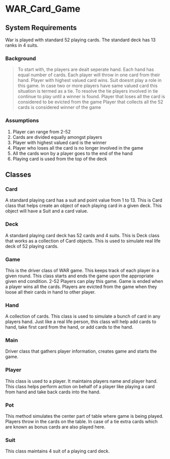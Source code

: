 # WAR_Card_Game
## System Requirements
War is played with standard 52 playing cards. The standard deck has 13 ranks in 4 suits.

### Background
 > To start with, the players are dealt seperate hand. Each hand has equal number of cards.
 > Each player will throw in one card from their hand.
 > Player with highest valued card wins. Suit doesnt play a role in this game.
 > In case two or more players have same valued card this situation is termed as a tie. To resolve the tie players involved in tie
    continue to play until a winner is found.
 > Player that loses all the card is considered to be evicted from the game
 > Player that collects all the 52 cards is considered winner of the game
 
### Assumptions
  1) Player can range from 2-52
  2) Cards are divided equally amongst players
  3) Player with highest valued card is the winner
  4) Player who loses all the card is no longer involved in the game
  5) All the cards won by a player goes to the end of the hand
  6) Playing card is used from the top of the deck
 
 ## Classes
 ### Card
  A standard playing card has a suit and point value from 1 to 13. This is Card class that helps create an object of each playing     card in a given deck. This object will have a Suit and a card value.
 ### Deck
  A standard playing card deck has 52 cards and 4 suits. This is Deck class that works as a collection of Card objects. This is used to simulate real life deck of 52 playing cards. 
### Game
This is the driver class of WAR game. This keeps track of each player in a given round.
This class starts and ends the game upon the appropriate given end condition.
2-52 Players can play this game. Game is ended when a player wins all the cards.
Players are evicted from the game when they loose all their cards in hand to other
player. 
 ### Hand
  A collection of cards. This class is used to simulate a bunch of card in any players hand. Just like a real life person, this class will help add cards to hand, take first card from the hand, or add cards to the hand.
 ### Main
  Driver class that gathers player information, creates game and starts the game.
 ### Player 
  This class is used to a player. It maintains players name and player hand. This class helps perform action on behalf of a player like playing a card from hand and take back cards into the hand.
 ### Pot
  This method simulates the center part of table where game is being played. Players throw in the cards on the table. In case of a tie extra cards which are known as bonus cards are also played here.
 ### Suit
  This class maintains 4 suit of a playing card deck.
